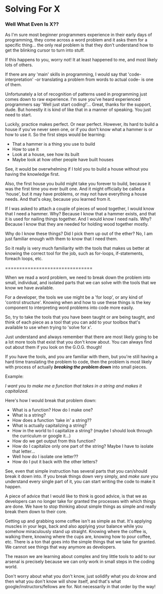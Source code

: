 # Solving For X
### Well What Even Is X??

As I'm sure most beginner programmers experience in their early days of programming, they come across a word problem and it asks them for a specific thing... the only real problem is that they don't understand how to get the blinking cursor to turn into stuff.

If this happens to you, worry not! It at least happened to me, and most likely lots of others.

If there are any 'main' skills in programming, I would say that 'code-interpretation' -or translating a problem from words to actual code- is one of them.

Unfortunately a lot of recognition of patterns used in programming just comes down to raw experience. I'm sure you've heard experienced programmers say 'Well just start coding!'... Great, thanks for the support, dude. But honestly it is kind of like that in a manner of speaking. You just need to start. 

Luckily, practice makes perfect. Or near perfect. However, its hard to build a house if you've never seen one, or if you don't know what a hammer is or how to use it. So the first steps would be learning:

* That a hammer is a thing you use to build
* How to use it
* Look at a house, see how its built
* Maybe look at how other people have built houses

See, it would be overwhelming if I told you to build a house without you having the knowledge first. 

Also, the first house you build might take you forever to build, because it was the first time you ever built one. And it might officially be called a 'house', but it may have problems, or may not have everything a house needs. And that's okay, because you learned from it. 

If I was asked to attach a couple of pieces of wood together, I would know that I need a hammer. Why? Because I know that a hammer exists, and that it is used for nailing things together. And I would know I need nails. Why? Because I know that they are needed for holding wood together mostly. 

Why do I know these things? Did I pick them up out of the ether? No, I am just familiar enough with them to know that I need them. 

So it really is very much familiarity with the tools that makes us better at knowing the correct tool for the job, such as for-loops, if-statements, foreach loops, etc.

===============================

When we read a word problem, we need to break down the problem into small, individual, and isolated parts that we can solve with the tools that we know we have available. 

For a developer, the tools we use might be a 'for loop', or any kind of 'control structure'. Knowing when and how to use these things is the key component to interpreting word problems into code more easily.

So, try to take the tools that you have been taught or are being taught, and think of each piece as a tool that you can add to your toolbox that's available to use when trying to 'solve for x'. 

Just understand and always remember that there are most likely going to be a lot more tools that exist that you don't know about. You can always find out about them if you look on the G.O.G. though!

If you have the tools, and you are familiar with them, but you're still having a hard time translating the problem to code, then the problem is most likely with process of actually **_breaking the problem down_** into small pieces. 

Example:

_I want you to make me a function that takes in a string and makes it capitalized._

Here's how I would break that problem down:

* What is a function? How do I make one?
* What is a string? 
* How does a function 'take in' a string??
* What is actually capitalizing a string?
* How in the world to I capitalize a string? (maybe I should look through the curriculum or google it...)
* How do we get output from this function?
* How do I capitalize only one part of the string? Maybe I have to isolate that letter...
* Well how do I isolate one letter??
* How do I put it back with the other letters?

See, even that simple instruction has several parts that you can/should break it down into. If you break things down very simply, and *make sure* you understand every single part of it, you can start writing the code to make it happen. 

A piece of advice that I would like to think is good advice, is that we as developers can no longer take for granted the processes with which things are done. We have to stop thinking about simple things as simple and really break them down to their core. 

Getting up and grabbing some coffee isn't as simple as that. It's applying muscles in your legs, back and also applying your balance while you somehow miraculously stand up straight. Knowing where the coffee is, walking there, knowing where the cups are, knowing how to pour coffee, etc. There is a ton that goes into the simple things that we take for granted. We cannot see things that way anymore as developers. 

The reason we are learning about complex and tiny little tools to add to our arsenal is precisely because we can only work in small steps in the coding world.

Don't worry about what you don't know, just solidify what you *do* know and then what you don't know will show itself, and that's what google/instructors/fellows are for. Not necessarily in that order by the way!